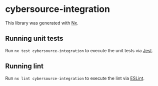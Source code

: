 # cybersource-integration

This library was generated with [Nx](https://nx.dev).

## Running unit tests

Run `nx test cybersource-integration` to execute the unit tests via [Jest](https://jestjs.io).

## Running lint

Run `nx lint cybersource-integration` to execute the lint via [ESLint](https://eslint.org/).
